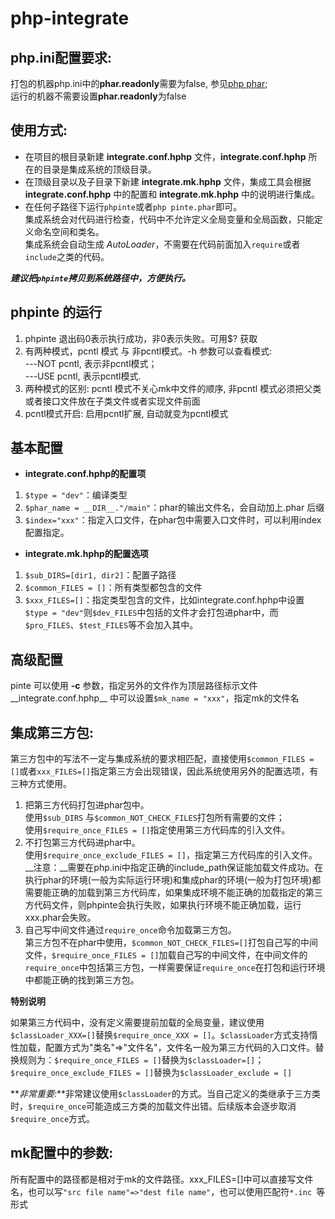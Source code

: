 # php-integrate


## php.ini配置要求:

打包的机器php.ini中的**phar.readonly**需要为false, 参见[php phar](http://php.net/manual/zh/phar.configuration.php);  
运行的机器不需要设置**phar.readonly**为false

## 使用方式:

* 在项目的根目录新建 **integrate.conf.hphp** 文件，**integrate.conf.hphp** 所在的目录是集成系统的顶级目录。   
* 在顶级目录以及子目录下新建 **integrate.mk.hphp** 文件，集成工具会根据 **integrate.conf.hphp** 中的配置和 **integrate.mk.hphp** 中的说明进行集成。  
* 在任何子路径下运行`phpinte`或者`php pinte.phar`即可。  
集成系统会对代码进行检查，代码中不允许定义全局变量和全局函数，只能定义命名空间和类名。   
集成系统会自动生成 _AutoLoader_，不需要在代码前面加入`require`或者 `include`之类的代码。  

_**建议把`phpinte`拷贝到系统路径中，方便执行。**_

## phpinte 的运行

1. phpinte 退出码0表示执行成功，非0表示失败。可用$? 获取
2. 有两种模式，pcntl 模式 与 非pcntl模式。-h 参数可以查看模式:  
		---NOT pcntl, 表示非pcntl模式；   
		---USE pcntl, 表示pcntl模式. 
3. 两种模式的区别: pcntl 模式不关心mk中文件的顺序, 非pcntl 模式必须把父类或者接口文件放在子类文件或者实现文件前面
4. pcntl模式开启: 启用pcntl扩展, 自动就变为pcntl模式

## 基本配置

*   **integrate.conf.hphp的配置项**

1. `$type = "dev"`：编译类型   
2. `$phar_name = __DIR__."/main"`：phar的输出文件名，会自动加上.phar 后缀   
3. `$index="xxx"`：指定入口文件，在phar包中需要入口文件时，可以利用index配置指定。


*   **integrate.mk.hphp的配置选项**

1. `$sub_DIRS=[dir1, dir2]`：配置子路径   
2. `$common_FILES = []`：所有类型都包含的文件   
3. `$xxx_FILES=[]`：指定类型包含的文件，比如integrate.conf.hphp中设置`$type = "dev"`则`$dev_FILES`中包括的文件才会打包进phar中，而`$pro_FILES`、`$test_FILES`等不会加入其中。

## 高级配置

pinte 可以使用 __-c__ 参数，指定另外的文件作为顶层路径标示文件__integrate.conf.hphp__ 中可以设置`$mk_name = "xxx"`，指定mk的文件名

## 集成第三方包:

第三方包中的写法不一定与集成系统的要求相匹配，直接使用`$common_FILES = []`或者`xxx_FILES=[]`指定第三方会出现错误，因此系统使用另外的配置选项，有三种方式使用。

1. 把第三方代码打包进phar包中。  
使用`$sub_DIRS` 与`$common_NOT_CHECK_FILES`打包所有需要的文件；  
使用`$require_once_FILES = []`指定使用第三方代码库的引入文件。
2. 不打包第三方代码进phar中。  
使用`$require_once_exclude_FILES = []`，指定第三方代码库的引入文件。  
__注意：__需要在php.ini中指定正确的include_path保证能加载文件成功。在执行phar的环境(一般为实际运行环境)和集成phar的环境(一般为打包环境)都需要能正确的加载到第三方代码库，如果集成环境不能正确的加载指定的第三方代码文件，则phpinte会执行失败，如果执行环境不能正确加载，运行xxx.phar会失败。
3. 自己写中间文件通过`require_once`命令加载第三方包。  
第三方包不在phar中使用，`$common_NOT_CHECK_FILES=[]`打包自己写的中间文件，`$require_once_FILES = []`加载自己写的中间文件，在中间文件的 `require_once`中包括第三方包，一样需要保证`require_once`在打包和运行环境中都能正确的找到第三方包。  
     
**特别说明**  
 
如果第三方代码中，没有定义需要提前加载的全局变量，建议使用`$classLoader_XXX=[]`替换`$require_once_XXX = []`。`$classLoader`方式支持惰性加载，配置方式为"类名"=>"文件名"，文件名一般为第三方代码的入口文件。替换规则为：`$require_once_FILES = []`替换为`$classLoader=[]`；`$require_once_exclude_FILES = []`替换为`$classLoader_exclude = []`
 
**_非常重要:_**非常建议使用`$classLoader`的方式。当自己定义的类继承于三方类时，`$require_once`可能造成三方类的加载文件出错。后续版本会逐步取消`$require_once`方式。

## mk配置中的参数:

所有配置中的路径都是相对于mk的文件路径。xxx_FILES=[]中可以直接写文件名，也可以写`"src file name"=>"dest file name"`，也可以使用匹配符`*.inc `等形式


